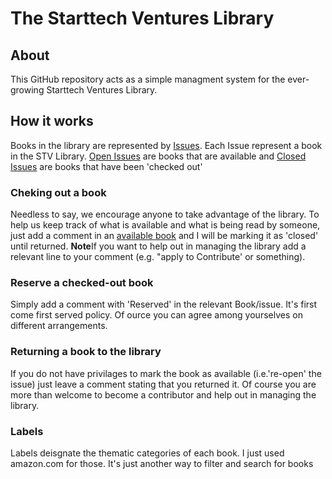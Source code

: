 # The Starttech Ventures Library

## About
This GitHub repository acts as a simple managment system for the ever-growing Starttech Ventures Library.


## How it works

 Books in the library are represented by [Issues](https://github.com/StarttechVentures/Library/issues). Each Issue represent a book in the STV Library. 
  [Open Issues](https://github.com/StarttechVentures/Library/issues?q=is%3Aopen+is%3Aissue) are books that are available and [Closed Issues](https://github.com/StarttechVentures/Library/issues?q=is%3Aissue+is%3Aclosed) are books that have been 'checked out'
  
  
 ### Cheking out a book
  Needless to say, we encourage anyone to take advantage of the library. To help us keep track of what is available and what is being read by someone, just add a comment in an [available book](https://github.com/StarttechVentures/Library/issues?q=is%3Aopen+is%3Aissue) and I will be marking it as 'closed' until returned. 
   **Note**If you want to help out in managing the library add a relevant line to your comment (e.g. "apply to Contribute' or something).
   
  ### Reserve a checked-out book
Simply add a comment with 'Reserved' in the relevant Book/issue. It's first come first served policy. Of ource you can agree among yourselves on different arrangements.

### Returning a book to the library
  If you do not have privilages to mark the book as available (i.e.'re-open' the issue) just leave a comment stating that you returned it. Of course you are more than welcome to become a contributor and help out in managing the library.
  
### Labels
  Labels  deisgnate the thematic categories of each book. I just used amazon.com for those. It's just another way to filter and search for books
